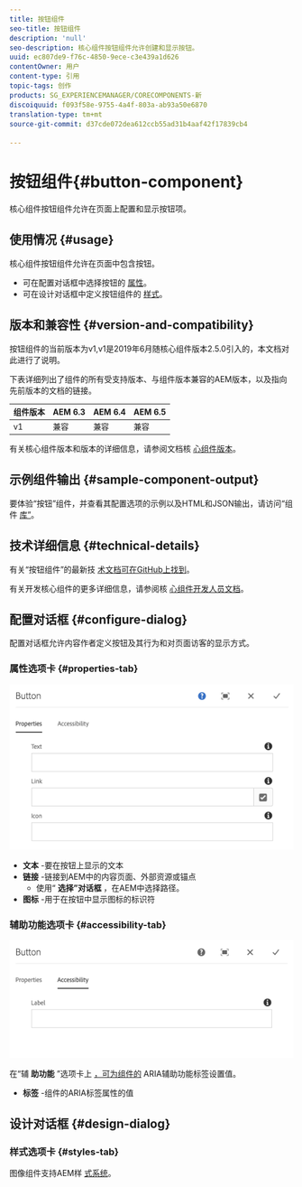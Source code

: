 ```yaml
---
title: 按钮组件
seo-title: 按钮组件
description: 'null'
seo-description: 核心组件按钮组件允许创建和显示按钮。
uuid: ec807de9-f76c-4850-9ece-c3e439a1d626
contentOwner: 用户
content-type: 引用
topic-tags: 创作
products: SG_EXPERIENCEMANAGER/CORECOMPONENTS-新
discoiquuid: f093f58e-9755-4a4f-803a-ab93a50e6870
translation-type: tm+mt
source-git-commit: d37cde072dea612ccb55ad31b4aaf42f17839cb4

---
```



# 按钮组件{#button-component}

核心组件按钮组件允许在页面上配置和显示按钮项。

## 使用情况 {#usage}

核心组件按钮组件允许在页面中包含按钮。

* 可在配置对话框中选择按钮的 [属性](#configure-dialog)。
* 可在设计对话框中定义按钮组件的 [样式](#design-dialog)。

## 版本和兼容性 {#version-and-compatibility}

按钮组件的当前版本为v1,v1是2019年6月随核心组件版本2.5.0引入的，本文档对此进行了说明。

下表详细列出了组件的所有受支持版本、与组件版本兼容的AEM版本，以及指向先前版本的文档的链接。

| 组件版本 | AEM 6.3 | AEM 6.4 | AEM 6.5 |
|--- |--- |--- |---|
| v1 | 兼容 | 兼容 | 兼容 |

有关核心组件版本和版本的详细信息，请参阅文档核 [心组件版本](versions.md)。

## 示例组件输出 {#sample-component-output}

要体验“按钮”组件，并查看其配置选项的示例以及HTML和JSON输出，请访问“组件 [库”](http://opensource.adobe.com/aem-core-wcm-components/library/button.html)。

## 技术详细信息 {#technical-details}

有关“按钮组件”的最新技 [术文档可在GitHub上找到](https://github.com/adobe/aem-core-wcm-components/tree/master/content/src/content/jcr_root/apps/core/wcm/components/button/v1/button)。

有关开发核心组件的更多详细信息，请参阅核 [心组件开发人员文档](developing.md)。

## 配置对话框 {#configure-dialog}

配置对话框允许内容作者定义按钮及其行为和对页面访客的显示方式。

### 属性选项卡 {#properties-tab}

![](assets/screen-shot-2019-08-29-12.19.32.png)

* **文本** -要在按钮上显示的文本
* **链接** -链接到AEM中的内容页面、外部资源或锚点
   * 使用“ **选择”对话框** ，在AEM中选择路径。
* **图标** -用于在按钮中显示图标的标识符

### 辅助功能选项卡 {#accessibility-tab}

![](assets/screen-shot-2019-08-29-12.19.43.png)

在“辅 **助功能** ”选项卡上 [，可为组件的](https://www.w3.org/WAI/standards-guidelines/aria/) ARIA辅助功能标签设置值。

* **标签** -组件的ARIA标签属性的值

## 设计对话框 {#design-dialog}

### 样式选项卡 {#styles-tab}

图像组件支持AEM样 [式系统](authoring.md#component-styling)。

